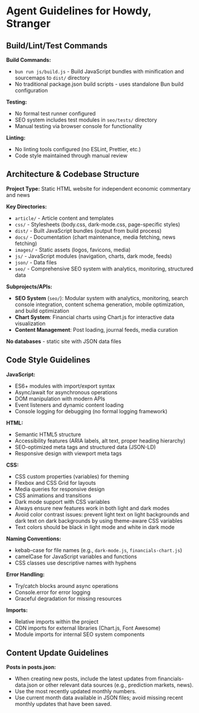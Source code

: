 # Agent Guidelines for Howdy, Stranger

## Build/Lint/Test Commands

**Build Commands:**
- `bun run js/build.js` - Build JavaScript bundles with minification and sourcemaps to `dist/` directory
- No traditional package.json build scripts - uses standalone Bun build configuration

**Testing:**
- No formal test runner configured
- SEO system includes test modules in `seo/tests/` directory
- Manual testing via browser console for functionality

**Linting:**
- No linting tools configured (no ESLint, Prettier, etc.)
- Code style maintained through manual review

## Architecture & Codebase Structure

**Project Type:** Static HTML website for independent economic commentary and news

**Key Directories:**
- `article/` - Article content and templates
- `css/` - Stylesheets (body.css, dark-mode.css, page-specific styles)
- `dist/` - Built JavaScript bundles (output from build process)
- `docs/` - Documentation (chart maintenance, media fetching, news fetching)
- `images/` - Static assets (logos, favicons, media)
- `js/` - JavaScript modules (navigation, charts, dark mode, feeds)
- `json/` - Data files
- `seo/` - Comprehensive SEO system with analytics, monitoring, structured data

**Subprojects/APIs:**
- **SEO System** (`seo/`): Modular system with analytics, monitoring, search console integration, content schema generation, mobile optimization, and build optimization
- **Chart System**: Financial charts using Chart.js for interactive data visualization
- **Content Management**: Post loading, journal feeds, media curation

**No databases** - static site with JSON data files

## Code Style Guidelines

**JavaScript:**
- ES6+ modules with import/export syntax
- Async/await for asynchronous operations
- DOM manipulation with modern APIs
- Event listeners and dynamic content loading
- Console logging for debugging (no formal logging framework)

**HTML:**
- Semantic HTML5 structure
- Accessibility features (ARIA labels, alt text, proper heading hierarchy)
- SEO-optimized meta tags and structured data (JSON-LD)
- Responsive design with viewport meta tags

**CSS:**
- CSS custom properties (variables) for theming
- Flexbox and CSS Grid for layouts
- Media queries for responsive design
- CSS animations and transitions
- Dark mode support with CSS variables
- Always ensure new features work in both light and dark modes
- Avoid color contrast issues: prevent light text on light backgrounds and dark text on dark backgrounds by using theme-aware CSS variables
- Text colors should be black in light mode and white in dark mode

**Naming Conventions:**
- kebab-case for file names (e.g., `dark-mode.js`, `financials-chart.js`)
- camelCase for JavaScript variables and functions
- CSS classes use descriptive names with hyphens

**Error Handling:**
- Try/catch blocks around async operations
- Console.error for error logging
- Graceful degradation for missing resources

**Imports:**
- Relative imports within the project
- CDN imports for external libraries (Chart.js, Font Awesome)
- Module imports for internal SEO system components

## Content Update Guidelines

**Posts in posts.json:**
- When creating new posts, include the latest updates from financials-data.json or other relevant data sources (e.g., prediction markets, news).
- Use the most recently updated monthly numbers.
- Use current month data available in JSON files; avoid missing recent monthly updates that have been saved.
